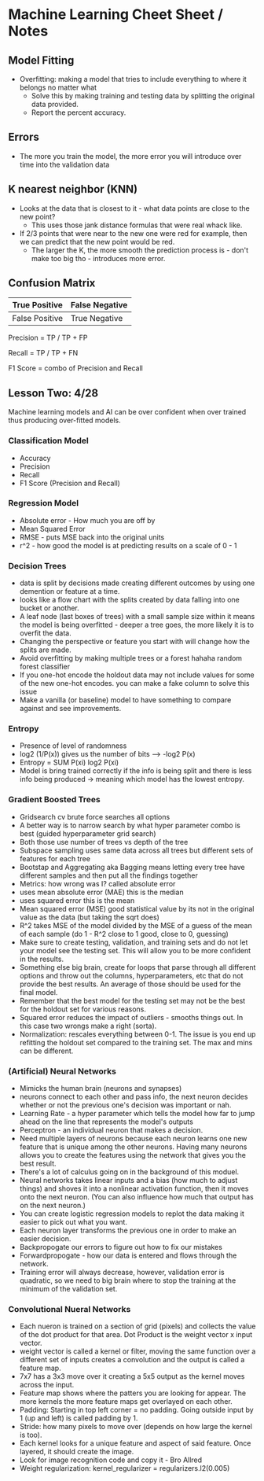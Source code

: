 # Machine Learning Cheet Sheet / Notes 

## Model Fitting 
 - Overfitting: making a model that tries to include everything to where it belongs no matter what 
    - Solve this by making training and testing data by splitting the original data provided. 
    - Report the percent accuracy. 
## Errors 
- The more you train the model, the more error you will introduce over time into the validation data 
## K nearest neighbor (KNN)
- Looks at the data that is closest to it - what data points are close to the new point? 
    - This uses those jank distance formulas that were real whack like. 
- If 2/3 points that were near to the new one were red for example, then we can predict that the new point would be red. 
    - The larger the K, the more smooth the prediction process is - don't make too big tho - introduces more error. 
## Confusion Matrix 

True Positive  | False Negative 
---------------|----------------  
False Positive | True Negative 

Precision = TP / TP + FP

Recall = TP / TP + FN

F1 Score = combo of Precision and Recall

## Lesson Two: 4/28

Machine learning models and AI can be over confident when over trained thus producing over-fitted models. 

### Classification Model
- Accuracy 
- Precision 
- Recall
- F1 Score (Precision and Recall)

### Regression Model 
- Absolute error - How much you are off by 
- Mean Squared Error 
- RMSE - puts MSE back into the original units 
- r^2 - how good the model is at predicting results on a scale of 0 - 1 

### Decision Trees
- data is split by decisions made creating different outcomes by using one demention or feature at a time. 
- looks like a flow chart with the splits created by data falling into one bucket or another. 
- A leaf node (last boxes of trees) with a small sample size within it means the model is being overfitted - deeper a tree goes, the more likely it is to overfit the data. 
- Changing the perspective or feature you start with will change how the splits are made. 
- Avoid overfitting by making multiple trees or a forest hahaha random forest classifier
- If you one-hot encode the holdout data may not include values for some of the new one-hot encodes. you can make a fake column to solve this issue 
- Make a vanilla (or baseline) model to have something to compare against and see improvements. 

### Entropy 
- Presence of level of randomness
- log2 (1/P(x)) gives us the number of bits --> -log2 P(x)
- Entropy = SUM P(xi) log2 P(xi)
- Model is bring trained correctly if the info is being split and there is less info being produced -> meaning which model has the lowest entropy.

### Gradient Boosted Trees

- Gridsearch cv brute force searches all options 
- A better way is to narrow search by what hyper parameter combo is best (guided hyperparameter grid search)
- Both those use number of trees vs depth of the tree
- Subspace sampling uses same data across all trees but different sets of features for each tree
- Bootstap and Aggregating aka Bagging means letting every tree have different samples and then put all the findings together 
- Metrics: how wrong was I? called absolute error 
- uses mean absolute error (MAE) this is the median
- uses squared error this is the mean 
- Mean squared error (MSE) good statistical value by its not in the original value as the data (but taking the sqrt does)
- R^2 takes MSE of the model divided by the MSE of a guess of the mean of each sample (do 1 - R^2 close to 1 good, close to 0, guessing)
- Make sure to create testing, validation, and training sets and do not let your model see the testing set. This will allow you to be more confident in the results. 
- Something else big brain, create for loops that parse through all different options and throw out the columns, hyperparameters, etc that do not provide the best results. An average of those should be used for the final model. 
- Remember that the best model for the testing set may not be the best for the holdout set for various reasons. 
- Squared error reduces the impact of outliers - smooths things out. In this case two wrongs make a right (sorta).
- Normalization: rescales everything between 0-1. The issue is you end up refitting the holdout set compared to the training set. The max and mins can be different. 

### (Artificial) Neural Networks

- Mimicks the human brain (neurons and synapses)
- neurons connect to each other and pass info, the next neuron decides whether or not the previous one's decision was important or nah. 
- Learning Rate - a hyper parameter which tells the model how far to jump ahead on the line that represents the model's outputs 
- Perceptron - an individual neuron that makes a decision. 
- Need multiple layers of neurons because each neuron learns one new feature that is unique among the other neurons. Having many neurons allows you to create the features using the network that gives you the best result.
- There's a lot of calculus going on in the background of this moduel. 
- Neural networks takes linear inputs and a bias (how much to adjust things) and shoves it into a nonlinear activation function, then it moves onto the next neuron. (You can also influence how much that output has on the next neuron.)
- You can create logistic regression models to replot the data making it easier to pick out what you want. 
- Each neuron layer transforms the previous one in order to make an easier decision. 
- Backpropogate our errors to figure out how to fix our mistakes 
- Forwardpropogate - how our data is entered and flows through the network. 
- Training error will always decrease, however, validation error is quadratic, so we need to big brain where to stop the training at the minimum of the validation set. 

### Convolutional Nueral Networks
- Each nueron is trained on a section of grid (pixels) and collects the value of the dot product for that area. Dot Product is the weight vector x input vector.
- weight vector is called a kernel or filter, moving the same function over a different set of inputs creates a convolution and the output is called a feature map. 
- 7x7 has a 3x3 move over it creating a 5x5 output as the kernel moves across the input. 
- Feature map shows where the patters you are looking for appear. The more kernels the more feature maps get overlayed on each other. 
- Padding: Starting in top left corner = no padding. Going outside input by 1 (up and left) is called padding by 1. 
- Stride: how many pixels to move over (depends on how large the kernel is too).
- Each kernel looks for a unique feature and aspect of said feature. Once layered, it should create the image. 
- Look for image recognition code and copy it - Bro Allred
- Weight regularization: kernel_regularizer = regularizers.l2(0.005)